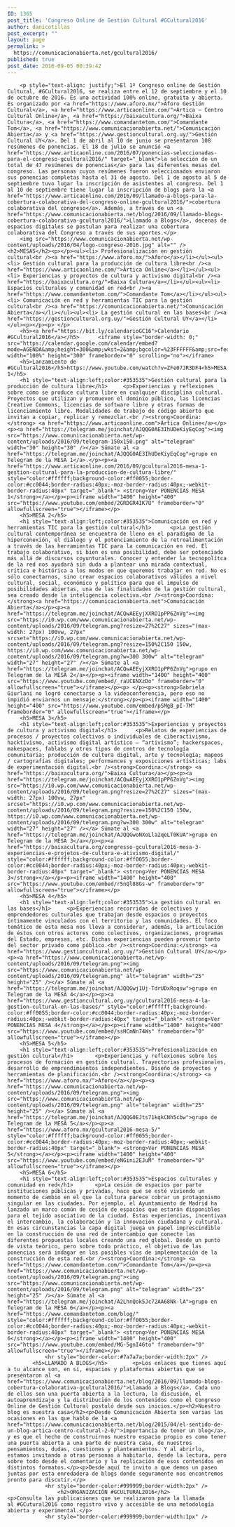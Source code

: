 ```yaml
---
ID: 1365
post_title: 'Congreso Online de Gestión Cultural #GCultural2016'
author: danicotillas
post_excerpt: ""
layout: page
permalink: >
  https://comunicacionabierta.net/gcultural2016/
published: true
post_date: 2016-09-05 00:39:42
---
```

		<p style="text-align: justify;">El 1º Congreso online de Gestión Cultural, #GCultural2016, se realiza entre el 12 de septiembre y el 10 de octubre de 2016. Es una actividad 100% online, gratuita y abierta. Es organizado por <a href="https://www.aforo.mx/">Aforo Gestión Cultural</a>, <a href="https://www.articaonline.com/">Ártica – Centro Cultural Online</a>, <a href="https://baixacultura.org/">Baixa Cultura</a>, <a href="https://www.comandantetom.com/">Comandante Tom</a>, <a href="https://www.comunicacionabierta.net/">Comunicación Abierta</a> y <a href="https://www.gestioncultural.org.uy/">Gestión Cultural UY</a>. Del 1 de abril al 10 de junio se presentaron 108 resúmenes de ponencias. El 18 de julio se anunció <a href="https://www.articaonline.com/2016/07/ponencias-seleccionadas-para-el-congreso-gcultural2016/" target="_blank">la selección de un total de 47 resúmenes de ponencias</a> para las diferentes mesas del congreso. Las personas cuyos resúmenes fueron seleccionados enviaron sus ponencias completas hasta el 31 de agosto. Del 1 de agosto al 5 de septiembre tuvo lugar la inscripción de asistentes al congreso. Del 1 al 10 de septiembre tiene lugar la inscripción de blogs para la <a href="https://www.articaonline.com/2016/09/llamado-a-blogs-para-la-cobertura-colaborativa-del-congreso-online-gcultural2016/">cobertura colaborativa del congreso</a>. Además, a través de un <a href="https://www.comunicacionabierta.net/blog/2016/09/llamado-blogs-cobertura-colaborativa-gcultural2016/">Llamado a Blogs</a>, decenas de espacios digitales se postulan para realizar una cobertura colaborativa del Congreso a través de sus aportes.</p>
		<img src="https://www.comunicacionabierta.net/wp-content/uploads/2016/04/logo-congreso-2016.jpg" alt="" />		<h2>MESAS</h2><p></p><ul><li> Profesionalización en gestión cultural<br /><a href="https://www.aforo.mx/">Aforo</a></li></ul><ul><li> Gestión cultural para la producción de cultura libre<br /><a href="https://www.articaonline.com/">Ártica Online</a></li></ul><ul><li> Experiencias y proyectos de cultura y activismo digital<br /><a href="https://baixacultura.org/">Baixa Cultura</a></li></ul><ul><li> Espacios culturales y comunidad en red<br /><a href="https://www.comandantetom.com/">Comandante Tom</a></li></ul><ul><li> Comunicación en red y herramientas TIC para la gestión cultural<br /><a href="https://comunicacionabierta.net/">Comunicación Abierta</a></li></ul><ul><li> La gestión cultural en las bases<br /><a href="https://gestioncultural.org.uy/">Gestión Cultural UY</a></li></ul><p></p><p> </p>
		<h5><a href="https://bit.ly/calendarioGC16">Calendario #GCultural2016</a></h5>		<iframe style="border-width: 0;" src="https://calendar.google.com/calendar/embed?mode=AGENDA&amp;height=300&amp;wkst=2&amp;bgcolor=%23FFFFFF&amp;src=feq2148i1v7bh8fp61mrhso844%40group.calendar.google.com&amp;color=%23711a76&amp;ctz=America%2FLa_Paz" width="100%" height="300" frameborder="0" scrolling="no"></iframe>
		<h5>Lanzamiento de #GCultural2016</h5>https://www.youtube.com/watch?v=ZFe07JR3DF4<h5>MESA 1</h5>		
		<h1 style="text-align:left;color:#353535">Gestión cultural para la producción de cultura libre</h1>		<p>Experiencias y reflexiones sobre cómo se produce cultura libre en cualquier disciplina cultural. Proyectos que utilizan y promueven el dominio público, las licencias Creative Commons, licencias de software libre y otras formas de licenciamiento libre. Modalidades de trabajo de código abierto que invitan a copiar, replicar y remezclar.<br /><strong>Coordina:</strong> <a href="https://www.articaonline.com">Ártica Online</a></p><p><a href="https://telegram.me/joinchat/AJQQG0AE3IhUDeKiyEqCog"><img src="https://www.comunicacionabierta.net/wp-content/uploads/2016/09/telegram-150x150.png" alt="telegram" width="30" height="30" /></a> Súmate al <a href="https://telegram.me/joinchat/AJQQG0AE3IhUDeKiyEqCog">grupo en Telegram de la MESA 1</a>.</p><p><a href="https://www.articaonline.com/2016/09/gcultural2016-mesa-1-gestion-cultural-para-la-produccion-de-cultura-libre/" style="color:#ffffff;background-color:#ff0055;border-color:#cc0044;border-radius:40px;-moz-border-radius:40px;-webkit-border-radius:40px" target="_blank"> <strong>Ver PONENCIAS MESA 1</strong></a></p><p><iframe width="1400" height="400" src="https://www.youtube.com/embed/2GRDGR4IK7U" frameborder="0" allowfullscreen="true"></iframe></p>
		<h5>MESA 2</h5>		
		<h1 style="text-align:left;color:#353535">Comunicación en red y herramientas TIC para la gestión cultural</h1>		<p>La gestión cultural contemporánea se encuentra de lleno en el paradigma de la hiperconexión, el diálogo y el potenciamiento de la retroalimentación a través de las herramientas TIC para la comunicación en red. El trabajo colaborativo, si bien es una posibilidad, debe ser potenciado más allá de discursos coyunturales. Conocer y entender la tecnopolítca de la red nos ayudará sin duda a plantear una mirada contextual, crítica e histórica a los modos en que queremos trabajar en red. No es sólo conectarnos, sino crear espacios colaborativos válidos a nivel cultural, social, económico y político para que el impulso de posibilidades abiertas, una de las finalidades de la gestión cultural, sea creado desde la inteligencia colectiva.<br /><strong>Coordina: </strong><a href="https://comunicacionabierta.net">Comunicación Abierta</a></p><p><a href="https://telegram.me/joinchat/ACQwAEEyjXXRO1pPP6ZnVg"><img src="https://i0.wp.com/www.comunicacionabierta.net/wp-content/uploads/2016/09/telegram.png?resize=27%2C27" sizes="(max-width: 27px) 100vw, 27px" srcset="https://i0.wp.com/www.comunicacionabierta.net/wp-content/uploads/2016/09/telegram.png?resize=150%2C150 150w, https://i0.wp.com/www.comunicacionabierta.net/wp-content/uploads/2016/09/telegram.png?w=300 300w" alt="telegram" width="27" height="27" /></a> Súmate al <a href="https://telegram.me/joinchat/ACQwAEEyjXXRO1pPP6ZnVg">grupo en Telegram de la MESA 2</a></p><p><iframe width="1400" height="400" src="https://www.youtube.com/embed/_raUCENXzDo" frameborder="0" allowfullscreen="true"></iframe></p><p> </p><p><strong>Gabriela Giurlani no logró conectarse a la videoconferencia, pero eso no impidió enviarnos un mensaje:</strong></p><p><iframe width="1400" height="400" src="https://www.youtube.com/embed/pSMgB_pI-7M" frameborder="0" allowfullscreen="true"></iframe></p>
		<h5>MESA 3</h5>		
		<h1 style="text-align:left;color:#353535">Experiencias y proyectos de cultura y activismo digital</h1>		<p>Relatos de experiencias de procesos / proyectos colectivos o individuales de ciberactivismo, hacktivismo, activismo digital artístico – “artivismo”; hackerspaces, makespaces, fablabs y otros tipos de centros de tecnología comunitaria; producción de cultura digital, arte y tecnología; mapeos / cartografías digitales; performances y exposiciones artísticas; labs de experimentación digital.<br /><strong>Coordina:</strong> <a href="https://baixacultura.org/">Baixa Cultura</a></p><p><a href="https://telegram.me/joinchat/ACQwAEEyjXXRO1pPP6ZnVg"><img src="https://i0.wp.com/www.comunicacionabierta.net/wp-content/uploads/2016/09/telegram.png?resize=27%2C27" sizes="(max-width: 27px) 100vw, 27px" srcset="https://i0.wp.com/www.comunicacionabierta.net/wp-content/uploads/2016/09/telegram.png?resize=150%2C150 150w, https://i0.wp.com/www.comunicacionabierta.net/wp-content/uploads/2016/09/telegram.png?w=300 300w" alt="telegram" width="27" height="27" /></a> Súmate al <a href="https://telegram.me/joinchat/AJQQGwoNXoLla2qeLT0KUA">grupo en Telegram de la MESA 3</a></p><p><a href="https://baixacultura.org/congresso-gcultural2016-mesa-3-experiencias-e-projetos-de-cultura-e-ativismo-digital/" style="color:#ffffff;background-color:#ff0055;border-color:#cc0044;border-radius:40px;-moz-border-radius:40px;-webkit-border-radius:40px" target="_blank"> <strong>Ver PONENCIAS MESA 3</strong></a></p><p><iframe width="1400" height="400" src="https://www.youtube.com/embed/r5nQl88Gs-w" frameborder="0" allowfullscreen="true"></iframe></p>
		<h5>MESA 4</h5>		
		<h1 style="text-align:left;color:#353535">La gestión cultural en las bases</h1>		<p>Experiencias recorridas de colectivos y emprendedores culturales que trabajan desde espacios o proyectos íntimamente vinculados con el territorio y las comunidades. El foco temático de esta mesa nos lleva a considerar, además, la articulación de éstos con otros actores como colectivos, organizaciones, programas del Estado, empresas, etc. Dichas experiencias pueden provenir tanto del sector privado como público.<br /><strong>Coordina:</strong> <a href="https://www.gestioncultural.org.uy/">Gestión Cultural UY</a></p><p><a href="https://www.comunicacionabierta.net/wp-content/uploads/2016/09/telegram.png"><img src="https://www.comunicacionabierta.net/wp-content/uploads/2016/09/telegram.png" alt="telegram" width="25" height="25" /></a> Súmate al <a href="https://telegram.me/joinchat/AJQQGwj1Uj-TdrUDxRoqsw">grupo en Telegram de la MESA 4</a></p><p><a href="https://www.gestioncultural.org.uy/gcultural2016-mesa-4-la-gestion-cultural-en-las-bases/" style="color:#ffffff;background-color:#ff0055;border-color:#cc0044;border-radius:40px;-moz-border-radius:40px;-webkit-border-radius:40px" target="_blank"> <strong>Ver PONENCIAS MESA 4</strong></a></p><p><iframe width="1400" height="400" src="https://www.youtube.com/embed/ssHCmNn74Ws" frameborder="0" allowfullscreen="true"></iframe></p>
		<h5>MESA 5</h5>		
		<h1 style="text-align:left;color:#353535">Profesionalización en gestión cultural</h1>		<p>Experiencias y reflexiones sobre los procesos de formación en gestión cultural. Trayectorias profesionales, desarrollo de emprendimientos independientes. Diseño de proyectos y herramientas de planificación.<br /><strong>Coordina:</strong> <a href="https://www.aforo.mx/">Aforo</a></p><p><a href="https://www.comunicacionabierta.net/wp-content/uploads/2016/09/telegram.png"><img src="https://www.comunicacionabierta.net/wp-content/uploads/2016/09/telegram.png" alt="telegram" width="25" height="25" /></a> Súmate al <a href="https://telegram.me/joinchat/AJQQG0EJts71kqkCNh5cbw">grupo de Telegram de la MESA 5</a></p><p><a href="https://www.aforo.mx/gcultural2016-mesa-5/" style="color:#ffffff;background-color:#ff0055;border-color:#cc0044;border-radius:40px;-moz-border-radius:40px;-webkit-border-radius:40px" target="_blank"> <strong>Ver PONENCIAS MESA 5</strong></a></p><p><iframe width="1400" height="400" src="https://www.youtube.com/embed/eNGini2EJuM" frameborder="0" allowfullscreen="true"></iframe></p>
		<h5>MESA 6</h5>		
		<h1 style="text-align:left;color:#353535">Espacios culturales y comunidad en red</h1>		<p>La cesión de espacios por parte instituciones públicas y privadas, hace que se esté viviendo un momento de cambio en el que la cultura parece cobrar un protagonismo singular en las ciudades. Por ejemplo, el Ayuntamiento de Madrid ha lanzado un marco común de cesión de espacios que estarán disponibles para el tejido asociativo de la ciudad. Estas experiencias, incentivan el intercambio, la colaboración y la innovación ciudadana y cultural. En esas circunstancias la capa digital juega un papel imprescindible en la construcción de una red de intercambio que conecte las diferentes propuestas locales creando una red global. Desde un punto de vista teórico, pero sobre todo práctico, el objetivo de las ponencias será indagar en las posibles vías de implementación de la construcción de esta red.<br /><strong>Coordina:</strong> <a href="https://www.comandantetom.com/">Comandante Tom</a></p><p><a href="https://www.comunicacionabierta.net/wp-content/uploads/2016/09/telegram.png"><img src="https://www.comunicacionabierta.net/wp-content/uploads/2016/09/telegram.png" alt="telegram" width="25" height="25" /></a> Súmate al <a href="https://telegram.me/joinchat/A2LhnQok5Jc72AA68Nk-lA">grupo en Telegram de la MESA 6</a></p><p><a href="https://www.comandantetom.com/blog/" style="color:#ffffff;background-color:#ff0055;border-color:#cc0044;border-radius:40px;-moz-border-radius:40px;-webkit-border-radius:40px" target="_blank"> <strong>Ver PONENCIAS MESA 6</strong></a></p><p><iframe width="1400" height="400" src="https://www.youtube.com/embed/MG-5gnI46to" frameborder="0" allowfullscreen="true"></iframe></p>
				<hr style="border-color:#7a7a7a;border-width:2px" />
			<h5>LLAMADO A BLOGS</h5>		<p>Los enlaces que tienes aquí a tu alcance son, en sí, espacios y plataformas abiertas que se presentaron al <a href="https://www.comunicacionabierta.net/blog/2016/09/llamado-blogs-cobertura-colaborativa-gcultural2016/">Llamado a Blogs</a>. Cada uno de ellos son una puerta abierta a la lectura, la discusión, el autoaprendizaje y la distribución de los contenidos como el Congreso Online de Gestión Cultural postuló desde sus inicios.</p><h2>Nuestro blog es nuestra casa</h2><p>Desde Comunicación Abierta son varias las ocasiones en las que hablo de la <a href="https://www.comunicacionabierta.net/blog/2015/04/el-sentido-de-un-blog-artica-centro-cultural-2-0/">importancia de tener un blog</a>, y es que el hecho de construirnos nuestro espacio propio es como tener una puerta abierta a una parte de nuestra casa, de nuestros pensamientos, dudas, cuestiones y planteamientos. Y al abrirlo, estamos invitando a otras personas a habitarlo, desde la lectura, pero sobre todo desde el comentario y la replicación de esos contenidos en distintos formatos.</p><p>Desde aquí te invito a que demos un paseo juntas por esta enredadera de blogs donde seguramente nos encontremos pronto para discutir.</p>
				<hr style="border-color:#999999;border-width:2px" />
					<h2>ORGANIZACIÓN #GCULTURAL2016</h2><p>Consulta las publicaciones que se realizaron para la llamada al #GCutural2016 como registro vivo y accesible de una metodología abierta y experimental.</p>
				<hr style="border-color:#999999;border-width:1px" />